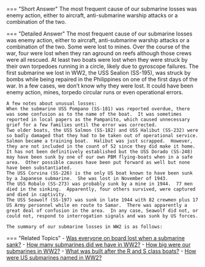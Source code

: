 
=== "Short Answer"
    The most frequent cause of our submarine losses was enemy action, either to aircraft, anti-submarine warship attacks or a combination of the two.

=== "Detailed Answer"
    The most frequent cause of our submarine losses was enemy action, either to aircraft, anti-submarine warship attacks or a combination of the two.  Some were lost to mines.  Over the course of the war, four were lost when they ran aground on reefs although those crews were all rescued.  At least two boats were lost when they were struck by their own torpedoes running in a circle, likely due to gyroscope failures.  The first submarine we lost in WW2, the USS Sealion (SS-195), was struck by bombs while being repaired in the Philippines on one of the first days of the war.  In a few cases, we don’t know why they were lost.  It could have been enemy action, mines, torpedo circular runs or even operational errors.

    A few notes about unusual losses:
    When the submarine USS Pompano (SS-181) was reported overdue, there was some confusion as to the name of the boat.  It was sometimes reported in local papers as the Pampanito, which caused unnecessary grief for a few families until the error was corrected.
    Two older boats, the USS Salmon (SS-182) and USS Halibut (SS-232) were so badly damaged that they had to be taken out of operational service.  Salmon became a training boat.  Halibut was just scrapped.  However, they are not included in the count of 52 since they did make it home.
    It has not been definitively established but the USS Dorado (SS-248) may have been sunk by one of our own PBM flying-boats when in a safe area.  Other possible causes have been put forward as well but none have been substantiated.
    The USS Corvina (SS-226) is the only US boat known to have been sunk by a Japanese submarine.  She was lost in November of 1943.
    The USS Robalo (SS-273) was probably sunk by a mine in 1944.  77 men died in the sinking.  Apparently, four others survived, were captured and died in captivity.
    The USS Seawolf (SS-197) was sunk in late 1944 with 82 crewmen plus 17 US Army personnel while en route to Samar.  There was apparently a great deal of confusion in the area.  In any case, Seawolf did not, or could not, respond to interrogation signals and was sunk by US forces.

    The summary of our submarine losses in WW2 is as follows:

=== "Related Topics"
    - [Was everyone on board lost when a submarine sank?](../FAQs/was-everyone-on-board-lost-when-a-submarine-sank.md)
    - [How many submarines did we have in WW2?](../FAQs/how-many-submarines-did-we-have-in-ww2.md)
    - [How big were our submarines in WW2?](../FAQs/how-big-were-our-submarines-in-ww2.md)
    - [What was built after the R and S class boats?](../FAQs/what-was-built-after-the-r-and-s-class-boats.md)
    - [How were US submarines named in WW2?](../FAQs/how-were-us-submarines-named-in-ww2.md)
